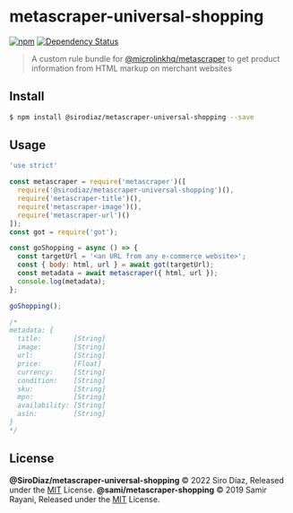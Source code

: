 # metascraper-universal-shopping

[![npm](https://img.shields.io/npm/v/@sirodiaz/metascraper-universal-shopping.svg?style=flat-square)](https://www.npmjs.com/package/@sirodiaz/metascraper-universal-shopping)
[![Dependency Status](https://david-dm.org/samirrayani/metascraper-shopping.svg?style=flat-square)](https://david-dm.org/samirrayani/metascraper-shopping)

> A custom rule bundle for [@microlinkhq/metascraper](https://github.com/microlinkhq/metascraper) to get product information from HTML markup on merchant websites

## Install

```bash
$ npm install @sirodiaz/metascraper-universal-shopping --save
```

## Usage

```javascript
'use strict'

const metascraper = require('metascraper')([
  require('@sirodiaz/metascraper-universal-shopping')(),
  require('metascraper-title')(),
  require('metascraper-image')(),
  require('metascraper-url')()
]);
const got = require('got');

const goShopping = async () => {
  const targetUrl = '<an URL from any e-commerce website>';
  const { body: html, url } = await got(targetUrl);
  const metadata = await metascraper({ html, url });
  console.log(metadata);
};

goShopping();

/*
metadata: {
  title:        [String]
  image:        [String]
  url:          [String]
  price:        [Float]
  currency:     [String]
  condition:    [String]
  sku:          [String]
  mpn:          [String]
  availability: [String]
  asin:         [String]
}
*/
```

## License

**@SiroDiaz/metascraper-universal-shopping** © 2022 Siro Díaz, Released under the [MIT](https://github.com/SiroDiaz/metascraper-universal-shopping/blob/main/LICENSE.md) License.
**@sami/metascraper-shopping** © 2019 Samir Rayani, Released under the [MIT](https://github.com/samirrayani/metascraper-shopping/blob/master/LICENSE.md) License.
